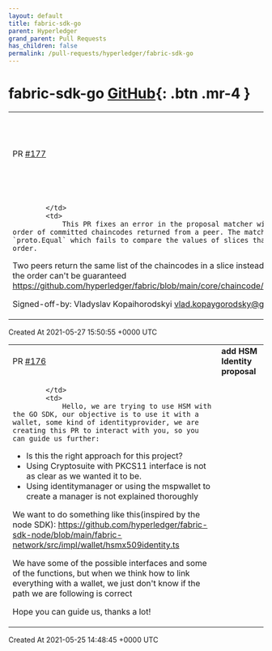 ```yaml
---
layout: default
title: fabric-sdk-go
parent: Hyperledger
grand_parent: Pull Requests
has_children: false
permalink: /pull-requests/hyperledger/fabric-sdk-go
---
```


# fabric-sdk-go <span class="fs-3 right-align">[GitHub](https://github.com/hyperledger/fabric-sdk-go){: .btn .mr-4 }</span>


<div>
    <table>
        <tr>
            <td>
                PR <a href="https://github.com/hyperledger/fabric-sdk-go/pull/177" class=".btn">#177</a>
            </td>
            <td>
                <b>
                    Fixed a bug in proposal matcher when querying committed chaincodes. P…
                </b>
            </td>
        </tr>
        <tr>
            <td>
                
            </td>
            <td>
                This PR fixes an error in the proposal matcher with an unexpected order of committed chaincodes returned from a peer. The matcher uses `proto.Equal` which fails to compare the values of slices that are in a different order.   
Two peers return the same list of the chaincodes in a slice instead of a map, that's why the order can't be guaranteed https://github.com/hyperledger/fabric/blob/main/core/chaincode/lifecycle/scc.go#L620.

Signed-off-by: Vladyslav Kopaihorodskyi <vlad.kopaygorodsky@gmail.com>
            </td>
        </tr>
    </table>
    <div class="right-align">
        Created At 2021-05-27 15:50:55 +0000 UTC
    </div>
</div>

<div>
    <table>
        <tr>
            <td>
                PR <a href="https://github.com/hyperledger/fabric-sdk-go/pull/176" class=".btn">#176</a>
            </td>
            <td>
                <b>
                    add HSM Identity proposal
                </b>
            </td>
        </tr>
        <tr>
            <td>
                
            </td>
            <td>
                Hello, we are trying to use HSM with the GO SDK, our objective is to use it with a wallet, some kind of identityprovider, we are creating this PR to interact with you, so you can guide us further:

- Is this the right approach for this project?
- Using Cryptosuite with PKCS11 interface is not as clear as we wanted it to be.
- Using identitymanager or using the mspwallet to create a manager is not explained thoroughly

We want to do something like this(inspired by the node SDK): https://github.com/hyperledger/fabric-sdk-node/blob/main/fabric-network/src/impl/wallet/hsmx509identity.ts 

We have some of the possible interfaces and some of the functions, but when we think how to link everything with a wallet, we just don't know if the path we are following is correct

Hope you can guide us, thanks a lot!
            </td>
        </tr>
    </table>
    <div class="right-align">
        Created At 2021-05-25 14:48:45 +0000 UTC
    </div>
</div>

